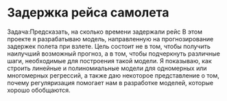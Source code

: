 # Задержка рейса самолета
Задача:Предсказать, на сколько времени задержали рейс
В этом проекте я разрабатываю модель, направленную на прогнозирование задержек полета при взлете. 
Цель состоит не в том, чтобы получить наилучший возможный прогноз, а в том, чтобы подчеркнуть различные шаги, необходимые для построения такой модели. 
Я показываю, как строить линейные и полиномиальные модели для одномерных или многомерных регрессий, а также даю некоторое представление о том, почему регуляризация помогает 
нам в разработке моделей, которые хорошо обобщаются.
